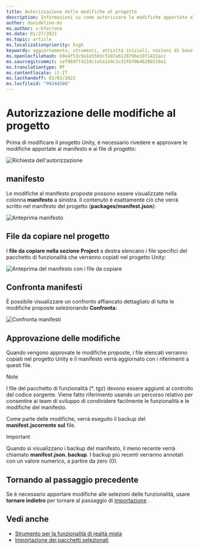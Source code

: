 ```yaml
---
title: Autorizzazione delle modifiche al progetto
description: Informazioni su come autorizzare le modifiche apportate al progetto lo strumento per lo sviluppo HoloLens e VR.
author: davidkline-ms
ms.author: v-hferrone
ms.date: 01/27/2021
ms.topic: article
ms.localizationpriority: high
keywords: aggiornamento, strumenti, attività iniziali, nozioni di base, unity, visual studio, toolkit, visore VR realtà mista, visore VR di windows mixed reality, visore per realtà virtuale, installazione, Windows, HoloLens, emulatore, unreal, openxr
ms.openlocfilehash: b9e4f53c9a1e5503cfa92a612879be1971422acc
ms.sourcegitcommit: cef969ffd22dc1e5a1e9c3c32fbf0646206519a1
ms.translationtype: MT
ms.contentlocale: it-IT
ms.lasthandoff: 02/01/2021
ms.locfileid: "99244586"
---
```

# <a name="authorizing-project-changes"></a>Autorizzazione delle modifiche al progetto

Prima di modificare il progetto Unity, è necessario rivedere e approvare le modifiche apportate al manifesto e ai file di progetto:

![Richiesta dell'autorizzazione](images/FeatureToolApprovalRequest.png)

## <a name="manifest"></a>manifesto

Le modifiche al manifesto proposte possono essere visualizzate nella colonna **manifesto** a sinistra. Il contenuto è esattamente ciò che verrà scritto nel manifesto del progetto (**packages/manifest.json**):

![Anteprima manifesto](images/ManifestPreview.png)

## <a name="files-to-be-copied-into-the-project"></a>File da copiare nel progetto

I **file da copiare nella sezione Project** a destra elencano i file specifici del pacchetto di funzionalità che verranno copiati nel progetto Unity:

![Anteprima del manifesto con i file da copiare](images/FilesToCopy.png)

## <a name="compare-manifests"></a>Confronta manifesti

È possibile visualizzare un confronto affiancato dettagliato di tutte le modifiche proposte selezionando **Confronta**:

![Confronta manifesti](images/FeatureToolCompareManifest.png)

## <a name="approving-changes"></a>Approvazione delle modifiche

Quando vengono approvate le modifiche proposte, i file elencati verranno copiati nel progetto Unity e il manifesto verrà aggiornato con i riferimenti a questi file.

> [!NOTE]
> I file del pacchetto di funzionalità (*. tgz) devono essere aggiunti al controllo del codice sorgente. Viene fatto riferimento usando un percorso relativo per consentire ai team di sviluppo di condividere facilmente le funzionalità e le modifiche del manifesto.

 Come parte delle modifiche, verrà eseguito il backup del **manifest.jscorrente sul** file.

> [!IMPORTANT]
> Quando si visualizzano i backup del manifesto, il meno recente verrà chiamato **manifest.json. backup**. I backup più recenti verranno annotati con un valore numerico, a partire da zero (0).

## <a name="going-back-to-the-previous-step"></a>Tornando al passaggio precedente

Se è necessario apportare modifiche alle selezioni delle funzionalità, usare **tornare indietro** per tornare al passaggio di [importazione](importing-features.md) .

## <a name="see-also"></a>Vedi anche

- [Strumento per la funzionalità di realtà mista](welcome-to-mr-feature-tool.md)
- [Importazione dei pacchetti selezionati](importing-features.md)
